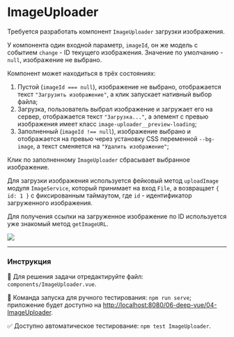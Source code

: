 # ImageUploader

Требуется разработать компонент `ImageUploader` загрузки изображения.

У компонента один входной параметр, `imageId`, он же модель с событием `change` - ID текущего изображения. Значение по умолчанию - `null`, изображение не выбрано. 

Компонент может находиться в трёх состояниях:
1. Пустой (`imageId === null`), изображение не выбрано, отображается текст `"Загрузить изображение"`, а клик запускает нативный выбор файла;
2. Загрузка, пользователь выбрал изображение и загружает его на сервер, отображается текст `"Загрузка..."`, а элемент с превью изображения имеет класс `image-uploader__preview-loading`;
3. Заполненный (`imageId !== null`), изображение выбрано и отображается на превью через установку CSS переменной `--bg-image`, а текст сменяется на `"Удалить изображение"`;

Клик по заполненному `ImageUploader` сбрасывает выбранное изображение.

Для загрузки изображения используется фейковый метод `uploadImage` модуля `ImageService`, который принимает на вход `File`, а возвращает `{ id: 1 }` с фиксированным таймаутом, где `id` - идентификатор загруженного изображения. 

Для получения ссылки на загруженное изображение по ID используется уже знакомый метод `getImageURL`. 

<img src="https://i.imgur.com/ioMWihi.gif" />

---

### Инструкция

📝 Для решения задачи отредактируйте файл: `components/ImageUploader.vue`.

🚀 Команда запуска для ручного тестирования: `npm run serve`;<br>
приложение будет доступно на [http://localhost:8080/06-deep-vue/04-ImageUploader](http://localhost:8080/06-deep-vue/04-ImageUploader).

✅ Доступно автоматическое тестирование: `npm test ImageUploader`.

